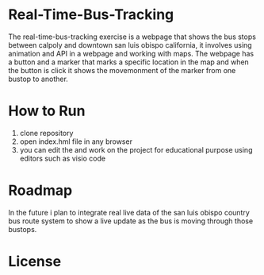 # Real-Time-Bus-Tracking
The real-time-bus-tracking exercise is a webpage that shows the bus stops between calpoly and downtown san luis obispo california, it involves using animation and API in a webpage and working with maps. The webpage has a button and a marker that marks a specific location in the map and when the button is click it shows the movemonment of the marker from one bustop to another.
# How to Run
1. clone repository
2. open index.hml file in any browser
3. you can edit the and work on the project for educational purpose using editors such as visio code
# Roadmap
In the future i plan to integrate real live data of the san luis obispo country bus route system to show a live update as the bus is moving through those bustops.
# License
